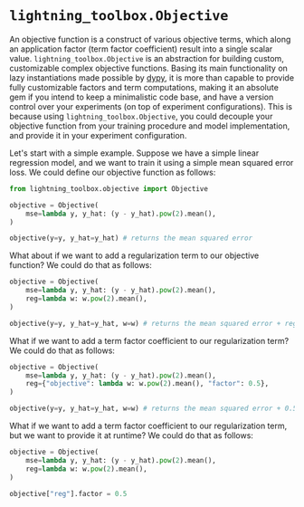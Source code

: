 # `lightning_toolbox.Objective`
An objective function is a construct of various objective terms, which along an application factor (term factor coefficient) result into a single scalar value. `lightning_toolbox.Objective` is an abstraction for building custom, customizable complex objective functions. Basing its main functionality on lazy instantiations made possible by [dypy](https://github.com/vahidzee/dypy), it is more than capable to provide fully customizable factors and term computations, making it an absolute gem if you intend to keep a minimalistic code base, and have a version control over your experiments (on top of experiment configurations). This is because using `lightning_toolbox.Objective`, you could decouple your objective function from your training procedure and model implementation, and provide it in your experiment configuration.

Let's start with a simple example. Suppose we have a simple linear regression model, and we want to train it using a simple mean squared error loss. We could define our objective function as follows:

```python
from lightning_toolbox.objective import Objective

objective = Objective(
    mse=lambda y, y_hat: (y - y_hat).pow(2).mean(),
)

objective(y=y, y_hat=y_hat) # returns the mean squared error
```

What about if we want to add a regularization term to our objective function? We could do that as follows:

```python
objective = Objective(
    mse=lambda y, y_hat: (y - y_hat).pow(2).mean(),
    reg=lambda w: w.pow(2).mean(),
)

objective(y=y, y_hat=y_hat, w=w) # returns the mean squared error + regularization
```

What if we want to add a term factor coefficient to our regularization term? We could do that as follows:

```python
objective = Objective(
    mse=lambda y, y_hat: (y - y_hat).pow(2).mean(),
    reg={"objective": lambda w: w.pow(2).mean(), "factor": 0.5},
)

objective(y=y, y_hat=y_hat, w=w) # returns the mean squared error + 0.5 * regularization
```

What if we want to add a term factor coefficient to our regularization term, but we want to provide it at runtime? We could do that as follows:

```python
objective = Objective(
    mse=lambda y, y_hat: (y - y_hat).pow(2).mean(),
    reg=lambda w: w.pow(2).mean(),
)

objective["reg"].factor = 0.5
```
